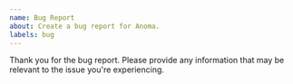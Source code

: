 ```yaml
---
name: Bug Report
about: Create a bug report for Anoma.
labels: bug
---
```


Thank you for the bug report. Please provide any information that may be relevant to the issue you're experiencing.
